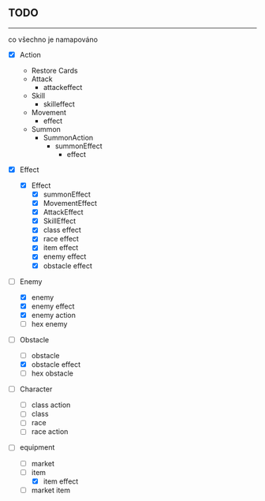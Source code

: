 ## TODO
---
co všechno je namapováno

- [x] Action
    - Restore Cards
    - Attack
        - attackeffect
    - Skill
        - skilleffect
    - Movement
        - effect
    - Summon
        - SummonAction
            - summonEffect
                - effect

- [x] Effect
    - [x] Effect
        - [x] summonEffect
        - [x] MovementEffect
        - [x] AttackEffect
        - [x] SkillEffect
        - [x] class effect
        - [x] race effect
        - [x] item effect
        - [x] enemy effect
        - [x] obstacle effect
- [ ] Enemy
    - [x] enemy
    - [x] enemy effect
    - [x] enemy action
    - [ ] hex enemy
- [ ] Obstacle
    - [ ] obstacle
    - [x] obstacle effect
    - [ ] hex obstacle
- [ ] Character
    - [ ] class action
    - [ ] class
    - [ ] race
    - [ ] race action
- [ ] equipment
    - [ ] market
    - [ ] item
        - [x] item effect
    - [ ] market item
